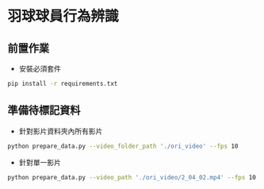# 羽球球員行為辨識

## 前置作業

- 安裝必須套件
```bash
pip install -r requirements.txt
```

## 準備待標記資料

- 針對影片資料夾內所有影片
```bash
python prepare_data.py --video_folder_path './ori_video' --fps 10
```
- 針對單一影片
```bash
python prepare_data.py --video_path './ori_video/2_04_02.mp4' --fps 10
```